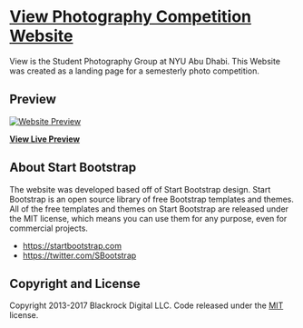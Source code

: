 # [View Photography Competition Website ](http://view.nyuad.im)

View is the Student Photography Group at NYU Abu Dhabi. This Website was created as a landing page for a semesterly photo competition.

## Preview

[![Website Preview](https://startbootstrap.com/assets/img/templates/grayscale.jpg)](http://view.nyuad.im)

**[View Live Preview](http://view.nyuad.im)**



## About Start Bootstrap

The website was developed based off of Start Bootstrap design. Start Bootstrap is an open source library of free Bootstrap templates and themes. All of the free templates and themes on Start Bootstrap are released under the MIT license, which means you can use them for any purpose, even for commercial projects.

* https://startbootstrap.com
* https://twitter.com/SBootstrap


## Copyright and License

Copyright 2013-2017 Blackrock Digital LLC. Code released under the [MIT](https://github.com/BlackrockDigital/startbootstrap-grayscale/blob/gh-pages/LICENSE) license.
